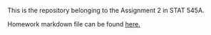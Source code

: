 This is the repository belonging to the Assignment 2 in STAT 545A.

Homework markdown file can be found [here.](hw02-eaerh.md)

